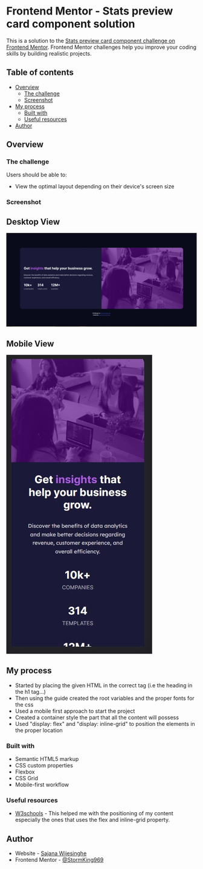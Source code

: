 # Frontend Mentor - Stats preview card component solution

This is a solution to the [Stats preview card component challenge on Frontend Mentor](https://www.frontendmentor.io/challenges/stats-preview-card-component-8JqbgoU62). Frontend Mentor challenges help you improve your coding skills by building realistic projects. 

## Table of contents

- [Overview](#overview)
  - [The challenge](#the-challenge)
  - [Screenshot](#screenshot)
- [My process](#my-process)
  - [Built with](#built-with)
  - [Useful resources](#useful-resources)
- [Author](#author)

## Overview

### The challenge

Users should be able to:

- View the optimal layout depending on their device's screen size

### Screenshot

## Desktop View
![Alt text](screenshots/desktopview-screenshot.png)

## Mobile View
![Alt text](screenshots/mobileview-screenshot.png)

## My process

- Started by placing the given HTML in the correct tag (i.e the heading in the h1 tag...) 
- Then using the guide created the root variables and the proper fonts for the css
- Used a mobile first approach to start the project
- Created a container style the part that all the content will possess
- Used "display: flex" and "display: inline-grid" to position the elements in the proper location

### Built with

- Semantic HTML5 markup
- CSS custom properties
- Flexbox
- CSS Grid
- Mobile-first workflow

### Useful resources

- [W3schools](https://www.w3schools.com/CSSref/pr_class_display.asp) - This helped me with the positioning of my content especially the ones that uses the flex and inline-grid property. 

## Author

- Website - [Sajana Wijesinghe](https://sajana-wijesinghe.com/)
- Frontend Mentor - [@StormKing969](https://www.frontendmentor.io/profile/StormKing969)
